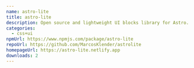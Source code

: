 ```yaml
---
name: astro-lite
title: astro-lite
description: Open source and lightweight UI blocks library for Astro.
categories:
  - css+ui
npmUrl: https://www.npmjs.com/package/astro-lite
repoUrl: https://github.com/MarcosKlender/astrolite
homepageUrl: https://astro-lite.netlify.app
downloads: 2
---
```

